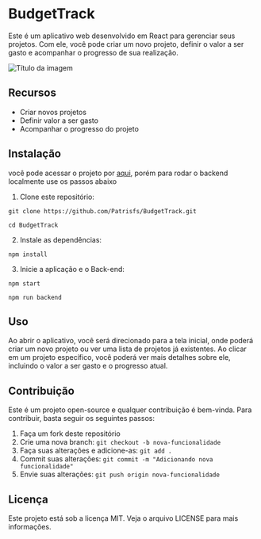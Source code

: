 # BudgetTrack

Este é um aplicativo web desenvolvido em React para gerenciar seus projetos. Com ele, você pode criar um novo projeto, definir o valor a ser gasto e acompanhar o progresso de sua realização.

![Título da imagem](https://cdn.discordapp.com/attachments/1012186496251461722/1070773359681470484/PROJETOCOST.png)




## Recursos

- Criar novos projetos
- Definir valor a ser gasto
- Acompanhar o progresso do projeto

## Instalação

você pode acessar o projeto por [aqui](https://budgettrack-patrisfs.netlify.app/), porém para rodar o backend localmente use os passos abaixo


1. Clone este repositório:
```
git clone https://github.com/Patrisfs/BudgetTrack.git

cd BudgetTrack
```
2. Instale as dependências: 

```
npm install
```

3. Inicie a aplicação e o Back-end: 

```
npm start

npm run backend
```

## Uso

Ao abrir o aplicativo, você será direcionado para a tela inicial, onde poderá criar um novo projeto ou ver uma lista de projetos já existentes. Ao clicar em um projeto específico, você poderá ver mais detalhes sobre ele, incluindo o valor a ser gasto e o progresso atual.

## Contribuição

Este é um projeto open-source e qualquer contribuição é bem-vinda. Para contribuir, basta seguir os seguintes passos:

1. Faça um fork deste repositório
2. Crie uma nova branch: `git checkout -b nova-funcionalidade`
3. Faça suas alterações e adicione-as: `git add .`
4. Commit suas alterações: `git commit -m "Adicionando nova funcionalidade"`
5. Envie suas alterações: `git push origin nova-funcionalidade`

## Licença

Este projeto está sob a licença MIT. Veja o arquivo LICENSE para mais informações.
